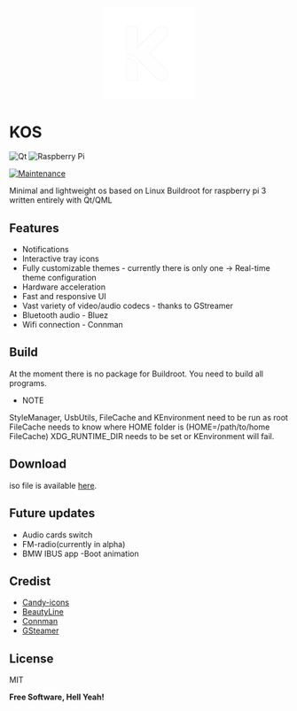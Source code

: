 <p align="center" width="100%">
    <img width="33%" src="KLogo.png">
</p>

# KOS


![Qt](https://img.shields.io/badge/Qt-%23217346.svg?style=for-the-badge&logo=Qt&logoColor=white) ![Raspberry Pi](https://img.shields.io/badge/-RaspberryPi-C51A4A?style=for-the-badge&logo=Raspberry-Pi)

[![Maintenance](https://img.shields.io/badge/Maintained%3F-yes-green.svg)](https://GitHub.com/Naereen/StrapDown.js/graphs/commit-activity) 

Minimal and lightweight os based on Linux Buildroot for raspberry pi 3 written entirely with Qt/QML

## Features

- Notifications
- Interactive tray icons
- Fully customizable themes - currently there is only one
-> Real-time theme configuration
- Hardware acceleration
- Fast and responsive UI
- Vast variety of video/audio codecs - thanks to GStreamer
- Bluetooth audio - Bluez
- Wifi connection - Connman


## Build
At the moment there is no package for Buildroot. You need to build all programs.

- NOTE

StyleManager, UsbUtils, FileCache and KEnvironment need to be run as root
FileCache needs to know where HOME folder is (HOME=/path/to/home FileCache)
XDG_RUNTIME_DIR needs to be set or KEnvironment will fail.

## Download
iso file is available [here]().

## Future updates

- Audio cards switch
- FM-radio(currently in alpha)
- BMW IBUS app 
-Boot animation

## Credist

- [Candy-icons](https://github.com/EliverLara/candy-icons)
- [BeautyLine](https://github.com/gvolpe/BeautyLine)
- [Connman](https://github.com/ev3dev/connman)
- [GSteamer](https://github.com/GStreamer/gstreamer)

## License

MIT

**Free Software, Hell Yeah!**

[//]: # (These are reference links used in the body of this note and get stripped out when the markdown processor does its job. There is no need to format nicely because it shouldn't be seen. Thanks SO - http://stackoverflow.com/questions/4823468/store-comments-in-markdown-syntax)

   [dill]: <https://github.com/joemccann/dillinger>
   [git-repo-url]: <https://github.com/joemccann/dillinger.git>
   [john gruber]: <http://daringfireball.net>
   [df1]: <http://daringfireball.net/projects/markdown/>
   [markdown-it]: <https://github.com/markdown-it/markdown-it>
   [Ace Editor]: <http://ace.ajax.org>
   [node.js]: <http://nodejs.org>
   [Twitter Bootstrap]: <http://twitter.github.com/bootstrap/>
   [jQuery]: <http://jquery.com>
   [@tjholowaychuk]: <http://twitter.com/tjholowaychuk>
   [express]: <http://expressjs.com>
   [AngularJS]: <http://angularjs.org>
   [Gulp]: <http://gulpjs.com>

   [PlDb]: <https://github.com/joemccann/dillinger/tree/master/plugins/dropbox/README.md>
   [PlGh]: <https://github.com/joemccann/dillinger/tree/master/plugins/github/README.md>
   [PlGd]: <https://github.com/joemccann/dillinger/tree/master/plugins/googledrive/README.md>
   [PlOd]: <https://github.com/joemccann/dillinger/tree/master/plugins/onedrive/README.md>
   [PlMe]: <https://github.com/joemccann/dillinger/tree/master/plugins/medium/README.md>
   [PlGa]: <https://github.com/RahulHP/dillinger/blob/master/plugins/googleanalytics/README.md>
